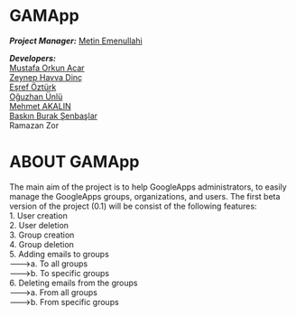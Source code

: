 GAMApp
================
<p><b><i>Project Manager:</i></b> <a href="https://github.com/mtndesign" target="_blank">Metin Emenullahi</a></p>
<p>
<b><i>Developers:</i></b> <br />
<a href="https://github.com/mustafaorkunacar" target="_blank" >Mustafa Orkun Acar<br />
<a href="https://github.com/ZeynepHavva"target="_black">Zeynep Havva Dinç</a><br />
<a href="https://github.com/esrefozturk" target = "_blank" >Eşref Öztürk</a><br />
<a href="https://github.com/blacksimit" target = "_blank" >Oğuzhan Ünlü</a><br />
<a href="https://github.com/akalinmehmet" target = "_blank" >Mehmet AKALIN</a><br />
<a href="https://github.com/baskinburak" target = "_blank" >Baskın Burak Şenbaşlar</a><br />
Ramazan Zor
</p>

ABOUT GAMApp
======================
<p>The main aim of the project is to help GoogleApps administrators, to easily manage the GoogleApps groups, organizations, and users. The first beta version of the project (0.1) will be consist of the following features:<br />
1. User creation<br />
2. User deletion<br />
3. Group creation<br />
4. Group deletion<br />
5. Adding emails to groups<br />
--->a. To all groups<br />
--->b. To specific groups<br />
6. Deleting emails from the groups <br />
--->a. From all groups<br />
--->b. From specific groups</p>
